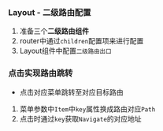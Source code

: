 ### Layout - 二级路由配置

1. 准备三个**二级路由组件**
2. router中通过`children`配置项来进行配置
3. Layout组件中配置`二级路由出口`


### 点击实现路由跳转
- 点击对应菜单跳转至对应目标路由
1. 菜单参数中`Item`中`key`属性换成路由对应`Path`
2. 点击时通过`key`获取`Navigate`的对应地址
